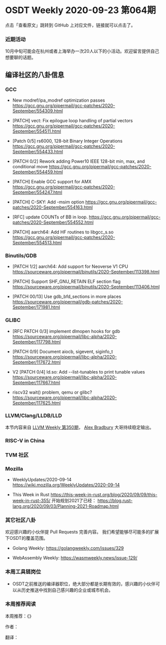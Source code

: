 # OSDT Weekly 2020-09-23 第064期

点击「查看原文」跳转到 GitHub 上对应文件，链接就可以点击了。

### 近期活动

10月中旬可能会在杭州或者上海举办一次20人以下的小活动。欢迎留言提供自己想要聊的话题。

## 编译社区的八卦信息

### GCC

- New modref/ipa_modref optimization passes
  https://gcc.gnu.org/pipermail/gcc-patches/2020-September/554309.html

- [PATCH] vect: Fix epilogue loop handling of partial vectors
  https://gcc.gnu.org/pipermail/gcc-patches/2020-September/554511.html

- [Patch 0/5] rs6000, 128-bit Binary Integer Operations
  https://gcc.gnu.org/pipermail/gcc-patches/2020-September/554433.html

- [PATCH 0/2] Rework adding Power10 IEEE 128-bit min, max, and conditional move
  https://gcc.gnu.org/pipermail/gcc-patches/2020-September/554459.html

- [PATCH] Enable GCC support for AMX
  https://gcc.gnu.org/pipermail/gcc-patches/2020-September/554247.html

- [PATCH] C-SKY: Add -msim option
  https://gcc.gnu.org/pipermail/gcc-patches/2020-September/554163.html

- [RFC] update COUNTs of BB in loop.
  https://gcc.gnu.org/pipermail/gcc-patches/2020-September/554552.html

- [PATCH] aarch64: Add HF routines to libgcc_s.so
  https://gcc.gnu.org/pipermail/gcc-patches/2020-September/554513.html

### Binutils/GDB

- [PATCH 1/2] aarch64: Add support for Neoverse V1 CPU
  https://sourceware.org/pipermail/binutils/2020-September/113398.html

- [PATCH] Support SHF_GNU_RETAIN ELF section flag
  https://sourceware.org/pipermail/binutils/2020-September/113406.html

- [PATCH 00/13] Use gdb_bfd_sections in more places
  https://sourceware.org/pipermail/gdb-patches/2020-September/171981.html

### GLIBC

- [RFC PATCH 0/3] implement dlmopen hooks for gdb
  https://sourceware.org/pipermail/libc-alpha/2020-September/117798.html

- [PATCH 0/9] Document aiocb, sigevent, siginfo_t
  https://sourceware.org/pipermail/libc-alpha/2020-September/117672.html

- V2 [PATCH 0/4] ld.so: Add --list-tunables to print tunable values
  https://sourceware.org/pipermail/libc-alpha/2020-September/117667.html

- riscv32 wait() problem, qemu or glibc?
  https://sourceware.org/pipermail/libc-alpha/2020-September/117625.html

### LLVM/Clang/LLDB/LLD

本节内容来自 [LLVM Weekly 第350期](http://llvmweekly.org/issue/350)，
[Alex Bradbury](https://www.linkedin.com/in/alex-bradbury/) 大哥持续稳定输出。

### RISC-V in China

### TVM 社区


### Mozilla

- WeeklyUpdates/2020-09-14
  https://wiki.mozilla.org/WeeklyUpdates/2020-09-14

- This Week in Rust
  https://this-week-in-rust.org/blog/2020/09/09/this-week-in-rust-355/
  开始规划2021了已经：
  https://blog.rust-lang.org/2020/09/03/Planning-2021-Roadmap.html

### 其它社区八卦

欢迎感兴趣的小伙伴提 Pull Requests 完善内容。
我们希望能够尽可能多的扩展下OSDT的覆盖范围。

- Golang Weekly:
  https://golangweekly.com/issues/329

- WebAssembly Weekly:
  https://wasmweekly.news/issue-129/

### 本周工具链岗位

- OSDT之前推送的编译器职位，绝大部分都是长期有效的，感兴趣的小伙伴可以从历史推送中找到自己感兴趣的企业或城市机会。

### 本周推荐阅读

本周推荐：《》

作者：

翻译：
